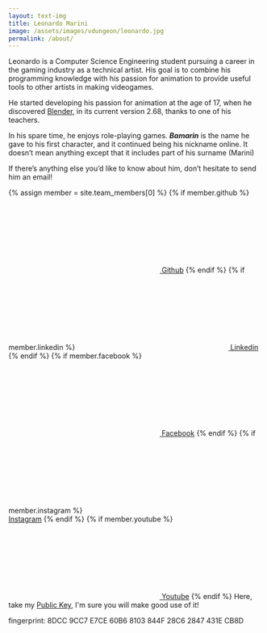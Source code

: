 ```yaml
---
layout: text-img
title: Leonardo Marini
image: /assets/images/vdungeon/leonardo.jpg
permalink: /about/
---
```


Leonardo is a Computer Science Engineering student pursuing a career in the
gaming industry as a technical artist. His goal is to combine his programming
knowledge with his passion for animation to provide useful tools to other
artists in making videogames.

He started developing his passion for animation at the age of 17, when he
discovered [Blender](https://www.blender.org/), in its current version 2.68,
thanks to one of his teachers.

In his spare time, he enjoys role-playing games. ***Bamarin*** is the name he gave
to his first character, and it continued being his nickname online. It doesn’t
mean anything except that it includes part of his surname (Marini)

If there’s anything else you’d like to know about him, don’t hesitate to send
him an email!

{% assign member = site.team_members[0] %}
{% if member.github %}
<a href="https://github.com/{{ member.github| cgi_escape | escape }}"><svg class="svg-icon"><use xlink:href="{{ '/assets/minima-social-icons.svg#github' | relative_url }}"></use></svg> Github</a>
{% endif %}
{% if member.linkedin %}
<a href="https://www.linkedin.com/in/{{ member.linkedin| cgi_escape | escape }}"><svg class="svg-icon"><use xlink:href="{{ '/assets/minima-social-icons.svg#linkedin' | relative_url }}"></use></svg> Linkedin</a>
{% endif %}
{% if member.facebook %}
<a href="https://www.facebook.com/{{ member.facebook| cgi_escape | escape }}"><svg class="svg-icon"><use xlink:href="{{ '/assets/minima-social-icons.svg#facebook' | relative_url }}"></use></svg> Facebook</a>
{% endif %}
{% if member.instagram %}
<a href="https://www.instagram.com/{{ member.instagram| cgi_escape | escape }}"><svg class="svg-icon"><use xlink:href="{{ '/assets/minima-social-icons.svg#instagram' | relative_url }}"></use></svg> Instagram</a>
{% endif %}
{% if member.youtube %}
<a href="https://youtube.com/{{ member.youtube| cgi_escape | escape }}"><svg class="svg-icon"><use xlink:href="{{ '/assets/minima-social-icons.svg#youtube' | relative_url }}"></use></svg> Youtube</a>
{% endif %}
Here, take my <a href="/assets/misc/bamarin.pub">Public Key</a>, I'm sure you will make good use of it!

fingerprint: 8DCC 9CC7 E7CE 60B6 8103  844F 28C6 2847 431E CB8D

